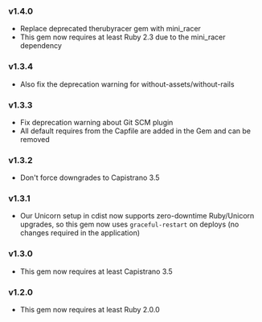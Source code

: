 ### v1.4.0

- Replace deprecated therubyracer gem with mini_racer
- This gem now requires at least Ruby 2.3 due to the mini_racer dependency

### v1.3.4

- Also fix the deprecation warning for without-assets/without-rails

### v1.3.3

- Fix deprecation warning about Git SCM plugin
- All default requires from the Capfile are added in the Gem and can be removed

### v1.3.2

- Don't force downgrades to Capistrano 3.5

### v1.3.1

- Our Unicorn setup in cdist now supports zero-downtime Ruby/Unicorn upgrades, so this gem now uses `graceful-restart` on deploys (no changes required in the application)

### v1.3.0

- This gem now requires at least Capistrano 3.5

### v1.2.0

- This gem now requires at least Ruby 2.0.0
